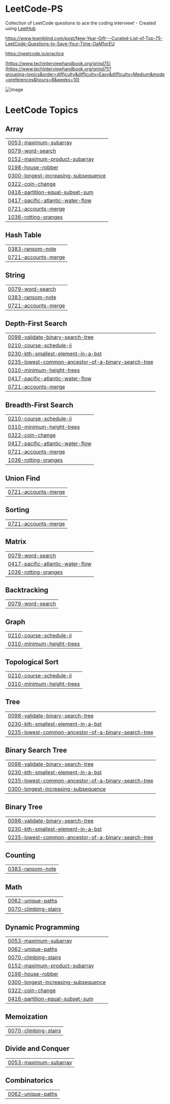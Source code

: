 # LeetCode-PS
Collection of LeetCode questions to ace the coding interview! - Created using [LeetHub](https://github.com/QasimWani/LeetHub)

https://www.teamblind.com/post/New-Year-Gift---Curated-List-of-Top-75-LeetCode-Questions-to-Save-Your-Time-OaM1orEU

https://neetcode.io/practice

[https://www.techinterviewhandbook.org/grind75](https://www.techinterviewhandbook.org/grind75?grouping=topics&order=difficulty&difficulty=Easy&difficulty=Medium&mode=preferences&hours=8&weeks=10)


![image](https://github.com/steam6879/Leethub/assets/24868796/b186ddf5-8939-495d-a8e3-2b1d231ad700)

<!---LeetCode Topics Start-->
# LeetCode Topics
## Array
|  |
| ------- |
| [0053-maximum-subarray](https://github.com/steam6879/Leethub/tree/master/0053-maximum-subarray) |
| [0079-word-search](https://github.com/steam6879/Leethub/tree/master/0079-word-search) |
| [0152-maximum-product-subarray](https://github.com/steam6879/Leethub/tree/master/0152-maximum-product-subarray) |
| [0198-house-robber](https://github.com/steam6879/Leethub/tree/master/0198-house-robber) |
| [0300-longest-increasing-subsequence](https://github.com/steam6879/Leethub/tree/master/0300-longest-increasing-subsequence) |
| [0322-coin-change](https://github.com/steam6879/Leethub/tree/master/0322-coin-change) |
| [0416-partition-equal-subset-sum](https://github.com/steam6879/Leethub/tree/master/0416-partition-equal-subset-sum) |
| [0417-pacific-atlantic-water-flow](https://github.com/steam6879/Leethub/tree/master/0417-pacific-atlantic-water-flow) |
| [0721-accounts-merge](https://github.com/steam6879/Leethub/tree/master/0721-accounts-merge) |
| [1036-rotting-oranges](https://github.com/steam6879/Leethub/tree/master/1036-rotting-oranges) |
## Hash Table
|  |
| ------- |
| [0383-ransom-note](https://github.com/steam6879/Leethub/tree/master/0383-ransom-note) |
| [0721-accounts-merge](https://github.com/steam6879/Leethub/tree/master/0721-accounts-merge) |
## String
|  |
| ------- |
| [0079-word-search](https://github.com/steam6879/Leethub/tree/master/0079-word-search) |
| [0383-ransom-note](https://github.com/steam6879/Leethub/tree/master/0383-ransom-note) |
| [0721-accounts-merge](https://github.com/steam6879/Leethub/tree/master/0721-accounts-merge) |
## Depth-First Search
|  |
| ------- |
| [0098-validate-binary-search-tree](https://github.com/steam6879/Leethub/tree/master/0098-validate-binary-search-tree) |
| [0210-course-schedule-ii](https://github.com/steam6879/Leethub/tree/master/0210-course-schedule-ii) |
| [0230-kth-smallest-element-in-a-bst](https://github.com/steam6879/Leethub/tree/master/0230-kth-smallest-element-in-a-bst) |
| [0235-lowest-common-ancestor-of-a-binary-search-tree](https://github.com/steam6879/Leethub/tree/master/0235-lowest-common-ancestor-of-a-binary-search-tree) |
| [0310-minimum-height-trees](https://github.com/steam6879/Leethub/tree/master/0310-minimum-height-trees) |
| [0417-pacific-atlantic-water-flow](https://github.com/steam6879/Leethub/tree/master/0417-pacific-atlantic-water-flow) |
| [0721-accounts-merge](https://github.com/steam6879/Leethub/tree/master/0721-accounts-merge) |
## Breadth-First Search
|  |
| ------- |
| [0210-course-schedule-ii](https://github.com/steam6879/Leethub/tree/master/0210-course-schedule-ii) |
| [0310-minimum-height-trees](https://github.com/steam6879/Leethub/tree/master/0310-minimum-height-trees) |
| [0322-coin-change](https://github.com/steam6879/Leethub/tree/master/0322-coin-change) |
| [0417-pacific-atlantic-water-flow](https://github.com/steam6879/Leethub/tree/master/0417-pacific-atlantic-water-flow) |
| [0721-accounts-merge](https://github.com/steam6879/Leethub/tree/master/0721-accounts-merge) |
| [1036-rotting-oranges](https://github.com/steam6879/Leethub/tree/master/1036-rotting-oranges) |
## Union Find
|  |
| ------- |
| [0721-accounts-merge](https://github.com/steam6879/Leethub/tree/master/0721-accounts-merge) |
## Sorting
|  |
| ------- |
| [0721-accounts-merge](https://github.com/steam6879/Leethub/tree/master/0721-accounts-merge) |
## Matrix
|  |
| ------- |
| [0079-word-search](https://github.com/steam6879/Leethub/tree/master/0079-word-search) |
| [0417-pacific-atlantic-water-flow](https://github.com/steam6879/Leethub/tree/master/0417-pacific-atlantic-water-flow) |
| [1036-rotting-oranges](https://github.com/steam6879/Leethub/tree/master/1036-rotting-oranges) |
## Backtracking
|  |
| ------- |
| [0079-word-search](https://github.com/steam6879/Leethub/tree/master/0079-word-search) |
## Graph
|  |
| ------- |
| [0210-course-schedule-ii](https://github.com/steam6879/Leethub/tree/master/0210-course-schedule-ii) |
| [0310-minimum-height-trees](https://github.com/steam6879/Leethub/tree/master/0310-minimum-height-trees) |
## Topological Sort
|  |
| ------- |
| [0210-course-schedule-ii](https://github.com/steam6879/Leethub/tree/master/0210-course-schedule-ii) |
| [0310-minimum-height-trees](https://github.com/steam6879/Leethub/tree/master/0310-minimum-height-trees) |
## Tree
|  |
| ------- |
| [0098-validate-binary-search-tree](https://github.com/steam6879/Leethub/tree/master/0098-validate-binary-search-tree) |
| [0230-kth-smallest-element-in-a-bst](https://github.com/steam6879/Leethub/tree/master/0230-kth-smallest-element-in-a-bst) |
| [0235-lowest-common-ancestor-of-a-binary-search-tree](https://github.com/steam6879/Leethub/tree/master/0235-lowest-common-ancestor-of-a-binary-search-tree) |
## Binary Search Tree
|  |
| ------- |
| [0098-validate-binary-search-tree](https://github.com/steam6879/Leethub/tree/master/0098-validate-binary-search-tree) |
| [0230-kth-smallest-element-in-a-bst](https://github.com/steam6879/Leethub/tree/master/0230-kth-smallest-element-in-a-bst) |
| [0235-lowest-common-ancestor-of-a-binary-search-tree](https://github.com/steam6879/Leethub/tree/master/0235-lowest-common-ancestor-of-a-binary-search-tree) |
| [0300-longest-increasing-subsequence](https://github.com/steam6879/Leethub/tree/master/0300-longest-increasing-subsequence) |
## Binary Tree
|  |
| ------- |
| [0098-validate-binary-search-tree](https://github.com/steam6879/Leethub/tree/master/0098-validate-binary-search-tree) |
| [0230-kth-smallest-element-in-a-bst](https://github.com/steam6879/Leethub/tree/master/0230-kth-smallest-element-in-a-bst) |
| [0235-lowest-common-ancestor-of-a-binary-search-tree](https://github.com/steam6879/Leethub/tree/master/0235-lowest-common-ancestor-of-a-binary-search-tree) |
## Counting
|  |
| ------- |
| [0383-ransom-note](https://github.com/steam6879/Leethub/tree/master/0383-ransom-note) |
## Math
|  |
| ------- |
| [0062-unique-paths](https://github.com/steam6879/Leethub/tree/master/0062-unique-paths) |
| [0070-climbing-stairs](https://github.com/steam6879/Leethub/tree/master/0070-climbing-stairs) |
## Dynamic Programming
|  |
| ------- |
| [0053-maximum-subarray](https://github.com/steam6879/Leethub/tree/master/0053-maximum-subarray) |
| [0062-unique-paths](https://github.com/steam6879/Leethub/tree/master/0062-unique-paths) |
| [0070-climbing-stairs](https://github.com/steam6879/Leethub/tree/master/0070-climbing-stairs) |
| [0152-maximum-product-subarray](https://github.com/steam6879/Leethub/tree/master/0152-maximum-product-subarray) |
| [0198-house-robber](https://github.com/steam6879/Leethub/tree/master/0198-house-robber) |
| [0300-longest-increasing-subsequence](https://github.com/steam6879/Leethub/tree/master/0300-longest-increasing-subsequence) |
| [0322-coin-change](https://github.com/steam6879/Leethub/tree/master/0322-coin-change) |
| [0416-partition-equal-subset-sum](https://github.com/steam6879/Leethub/tree/master/0416-partition-equal-subset-sum) |
## Memoization
|  |
| ------- |
| [0070-climbing-stairs](https://github.com/steam6879/Leethub/tree/master/0070-climbing-stairs) |
## Divide and Conquer
|  |
| ------- |
| [0053-maximum-subarray](https://github.com/steam6879/Leethub/tree/master/0053-maximum-subarray) |
## Combinatorics
|  |
| ------- |
| [0062-unique-paths](https://github.com/steam6879/Leethub/tree/master/0062-unique-paths) |
<!---LeetCode Topics End-->